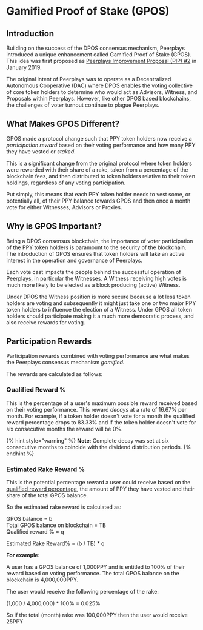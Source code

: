 # Gamified Proof of Stake \(GPOS\)

## Introduction

Building on the success of the DPOS consensus mechanism, Peerplays introduced a unique enhancement called Gamified Proof of Stake \(GPOS\). This idea was first proposed as [Peerplays Improvement Proposal \(PIP\) \#2](https://github.com/peerplays-network/pips/blob/master/pip-0002.md) in January 2019.

The original intent of Peerplays was to operate as a Decentralized Autonomous Cooperative \(DAC\) where DPOS enables the voting collective of core token holders to determine who would act as Advisors, Witness, and Proposals within Peerplays. However, like other DPOS based blockchains, the challenges of voter turnout continue to plague Peerplays. 

## What Makes GPOS Different?

GPOS made a protocol change such that PPY token holders now receive a _participation reward_ based on their voting performance and how many PPY they have vested or _staked_.

This is a significant change from the original protocol where token holders were rewarded with their share of a rake, taken from a percentage of the blockchain fees, and then distributed to token holders relative to their token holdings, regardless of any voting participation.

Put simply, this means that each PPY token holder needs to vest some, or potentially all, of their PPY balance towards GPOS and then once a month vote for either Witnesses, Advisors or Proxies.

## Why is GPOS Important?

Being a DPOS consensus blockchain, the importance of voter participation of the PPY token holders is paramount to the security of the blockchain. The introduction of GPOS ensures that token holders will take an active interest in the operation and governance of Peerplays.

Each vote cast impacts the people behind the successful operation of Peerplays, in particular the  Witnesses. A Witness receiving high votes is much more likely to be elected as a block producing \(active\) Witness.

Under DPOS the Witness position is more secure because a lot less token holders are voting and subsequently it might just take one or two major PPY token holders to influence the election of a Witness. Under GPOS all token holders should participate making it a much more democratic process, and also receive rewards for voting.

## Participation Rewards

Participation rewards combined with voting performance are what makes the Peerplays consensus mechanism _gamified._

The rewards are calculated as follows:

### **Qualified Reward %**

This is the percentage of a user's maximum possible reward received based on their voting performance. This reward _decays_ at a rate of 16.67% per month. For example, if a token holder doesn't vote for a month the qualified reward percentage drops to 83.33% and if the token holder doesn't vote for six consecutive months the reward will be 0%.

{% hint style="warning" %}
**Note**: Complete decay was set at six consecutive months to coincide with the dividend distribution periods.
{% endhint %}

### **Estimated Rake Reward %**

This is the potential percentage reward a user could receive based on the [qualified reward percentage](./#qualified-reward), the amount of PPY they have vested and their share of the total GPOS balance. 

So the estimated rake reward is calculated as:

  
GPOS balance = b  
Total GPOS balance on blockchain = TB  
Qualified reward % = q

Estimated Rake Reward% = \(b / TB\) \* q

**For example:**

A user has a GPOS balance of 1,000PPY and is entitled to 100% of their reward based on voting performance. The total GPOS balance on the blockchain is 4,000,000PPY.

The user would receive the following percentage of the rake:

\(1,000 / 4,000,000\) \* 100% = 0.025%

So if the total \(month\) rake was 100,000PPY then the user would receive 25PPY

